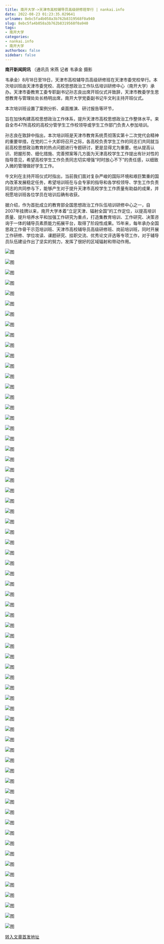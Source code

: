 ```yaml
---
title: 南开大学->天津市高校辅导员高级研修班举行 | nankai.info
date: 2022-08-23 01:23:35.029641
urlname: 8ebc5fa4b058a3b762b8319568f0a940
slug: 8ebc5fa4b058a3b762b8319568f0a940
tags: 
- 南开大学
categories:
- nankai.info
- 南开大学
authorbox: false
sidebar: false
---
```

**南开新闻网讯** （通讯员 宋燕 记者 韦承金 摄影

韦承金）8月18日至19日，天津市高校辅导员高级研修班在天津市委党校举行。本次培训班由天津市委党校、高校思想政治工作队伍培训研修中心（南开大学）承办。天津市委教育工委专职副书记孙志良出席开班仪式并致辞，天津市教委学生思想教育与管理处处长杨明出席，南开大学党委副书记牛文利主持开班仪式。

本次培训班设置了案例分析、桌面推演、研讨报告等环节，
<!--more-->
旨在加快构建高校思想政治工作体系，提升天津市高校思想政治工作整体水平。来自全市47所高校的高校分管学生工作校领导或学生工作部门负责人参加培训。

孙志良在致辞中指出，本次培训班是天津市教育系统贯彻落实第十二次党代会精神的重要举措，在党的二十大即将召开之际，各高校负责学生工作的同志们共同就当前高校思想政治教育的热点问题进行专题研讨，更是显得尤为重要。他从提高认识、把握形势、细化措施、完善预案等几方面为天津高校学生工作提出有针对性的指导意见，希望高校学生工作负责同志切实增强“时时放心不下”的责任感，以细致入微的管理做好学生工作。

牛文利在主持开班仪式时指出，当前我们面对复杂严峻的国际环境和艰巨繁重的国内改革发展稳定任务，希望培训班在与会专家的指导和各学校领导、学生工作负责同志的共同参与下，能够产生对于提升天津市高校学生工作质量有助益的成果，并祝愿培训班各位学员在培训后确有收获。

据介绍，作为首批成立的教育部全国思想政治工作队伍培训研修中心之一，自2007年挂牌以来，南开大学本着“立足天津、辐射全国”的工作定位，以提高培训质量、提升培养水平和加强工作研究为重点，打造集教育培训、工作研究、决策咨询于一体的辅导员素质能力拓展平台，取得了阶段性成果。15年来，每年承办全国思政工作骨干示范培训班、天津市高校辅导员高级研修班、岗前培训班，同时开展工作研修、学位攻读、课题研究、挂职交流、优秀论文评选等专项工作，对于辅导员队伍建设作出了坚实的努力，发挥了很好的区域辐射和带动作用。

![图](http://news.nankai.edu.cn/ywsd/system/2022/08/19/g)

![图](http://news.nankai.edu.cn/ywsd/system/2022/08/19/p)

![图](http://news.nankai.edu.cn/ywsd/system/2022/08/19/j)

![图](http://news.nankai.edu.cn/ywsd/system/2022/08/19/)

![图](http://news.nankai.edu.cn/ywsd/system/2022/08/19/a)

![图](http://news.nankai.edu.cn/ywsd/system/2022/08/19/0)

![图](http://news.nankai.edu.cn/ywsd/system/2022/08/19/8)

![图](http://news.nankai.edu.cn/ywsd/system/2022/08/19/1)

![图](http://news.nankai.edu.cn/ywsd/system/2022/08/19/2)

![图](http://news.nankai.edu.cn/ywsd/system/2022/08/19/0)

![图](http://news.nankai.edu.cn/ywsd/system/2022/08/19/f)

![图](http://news.nankai.edu.cn/ywsd/system/2022/08/19/b)

![图](http://news.nankai.edu.cn/ywsd/system/2022/08/19/_)

![图](http://news.nankai.edu.cn/ywsd/system/2022/08/19/2)

![图](http://news.nankai.edu.cn/ywsd/system/2022/08/19/5)

![图](http://news.nankai.edu.cn/ywsd/system/2022/08/19/3)

![图](http://news.nankai.edu.cn/ywsd/system/2022/08/19/7)

![图](http://news.nankai.edu.cn/ywsd/system/2022/08/19/4)

![图](http://news.nankai.edu.cn/ywsd/system/2022/08/19/0)

![图](http://news.nankai.edu.cn/ywsd/system/2022/08/19/0)

![图](http://news.nankai.edu.cn/ywsd/system/2022/08/19/0)

![图](http://news.nankai.edu.cn/ywsd/system/2022/08/19/3)

![图](http://news.nankai.edu.cn/ywsd/system/2022/08/19/0)

![图](http://news.nankai.edu.cn/ywsd/system/2022/08/19/0)

![图](http://news.nankai.edu.cn/)

![图](http://news.nankai.edu.cn/ywsd/system/2022/08/19/3)

![图](http://news.nankai.edu.cn/ywsd/system/2022/08/19/7)

![图](http://news.nankai.edu.cn/ywsd/system/2022/08/19/4)

![图](http://news.nankai.edu.cn/)

![图](http://news.nankai.edu.cn/ywsd/system/2022/08/19/0)

![图](http://news.nankai.edu.cn/ywsd/system/2022/08/19/0)

![图](http://news.nankai.edu.cn/ywsd/system/2022/08/19/0)

![图](http://news.nankai.edu.cn/)

![图](http://news.nankai.edu.cn/ywsd/system/2022/08/19/3)

![图](http://news.nankai.edu.cn/ywsd/system/2022/08/19/0)

![图](http://news.nankai.edu.cn/ywsd/system/2022/08/19/0)

![图](http://news.nankai.edu.cn/)

![图](http://news.nankai.edu.cn/ywsd/system/2022/08/19/c)

![图](http://news.nankai.edu.cn/ywsd/system/2022/08/19/i)

![图](http://news.nankai.edu.cn/ywsd/system/2022/08/19/p)

![图](http://news.nankai.edu.cn/)

![图](http://news.nankai.edu.cn/ywsd/system/2022/08/19/n)

![图](http://news.nankai.edu.cn/ywsd/system/2022/08/19/c)

![图](http://news.nankai.edu.cn/ywsd/system/2022/08/19/)

![图](http://news.nankai.edu.cn/ywsd/system/2022/08/19/u)

![图](http://news.nankai.edu.cn/ywsd/system/2022/08/19/d)

![图](http://news.nankai.edu.cn/ywsd/system/2022/08/19/e)

![图](http://news.nankai.edu.cn/ywsd/system/2022/08/19/)

![图](http://news.nankai.edu.cn/ywsd/system/2022/08/19/i)

![图](http://news.nankai.edu.cn/ywsd/system/2022/08/19/a)

![图](http://news.nankai.edu.cn/ywsd/system/2022/08/19/k)

![图](http://news.nankai.edu.cn/ywsd/system/2022/08/19/n)

![图](http://news.nankai.edu.cn/ywsd/system/2022/08/19/a)

![图](http://news.nankai.edu.cn/ywsd/system/2022/08/19/n)

![图](http://news.nankai.edu.cn/ywsd/system/2022/08/19/)

![图](http://news.nankai.edu.cn/ywsd/system/2022/08/19/s)

![图](http://news.nankai.edu.cn/ywsd/system/2022/08/19/w)

![图](http://news.nankai.edu.cn/ywsd/system/2022/08/19/e)

![图](http://news.nankai.edu.cn/ywsd/system/2022/08/19/n)

![图](http://news.nankai.edu.cn/)

![图](http://news.nankai.edu.cn/)

![图](http://news.nankai.edu.cn/ywsd/system/2022/08/19/:)

![图](http://news.nankai.edu.cn/ywsd/system/2022/08/19/p)

![图](http://news.nankai.edu.cn/ywsd/system/2022/08/19/t)

![图](http://news.nankai.edu.cn/ywsd/system/2022/08/19/t)

![图](http://news.nankai.edu.cn/ywsd/system/2022/08/19/h)

[转入文章首发地址](http://news.nankai.edu.cn/ywsd/system/2022/08/19/030052466.shtml)